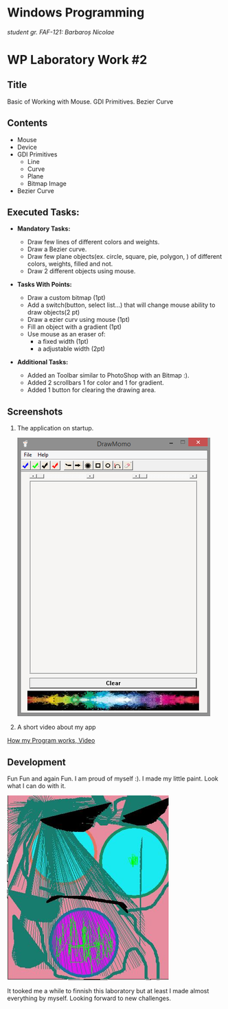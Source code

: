 # Windows Programming
###### student gr. FAF-121: Barbaroș Nicolae
# WP Laboratory Work #2

## Title

Basic of Working with Mouse. GDI Primitives. Bezier Curve

## Contents

  - Mouse
  - Device
  - GDI Primitives
    - Line
    - Curve
    - Plane
    - Bitmap Image
  - Bezier Curve


## Executed Tasks:
  - **Mandatory Tasks:**
    - Draw few lines of different colors and weights.
    - Draw a Bezier curve.
    - Draw few plane objects(ex. circle, square, pie, polygon, ) of different colors, weights, filled and not.
    - Draw 2 different objects using mouse.

  - **Tasks With Points:**
    - Draw a custom bitmap (1pt)
    - Add a switch(button, select list...) that will change mouse ability to draw objects(2 pt)
    - Draw a ezier curv using mouse (1pt)
    - Fill an object with a gradient (1pt)
    - Use mouse as an eraser of:
      - a fixed width (1pt)
      - a adjustable width (2pt)

  - **Additional Tasks:**
    - Added an Toolbar similar to PhotoShop with an Bitmap :).
    - Added 2 scrollbars 1 for color and 1 for gradient.
    - Added 1 button for clearing the drawing area.


## Screenshots

1. The application on startup.

    ![Screenshot1](https://raw.githubusercontent.com/TUM-FAF/FAF-121-Barbaros-Nicolae/master/WindowsP/Lab%233/Lab3/photos/Screenshot_4.png)

2. A short video about my app
  
  [How my Program works, Video](http://www.youtube.com/watch?v=v_4X5T_5UIw)

## Development
 Fun Fun and again Fun. I am proud of myself :). I made my little paint. Look what I can do with it.


![Screenshot2](https://raw.githubusercontent.com/TUM-FAF/FAF-121-Barbaros-Nicolae/master/WindowsP/Lab%233/Lab3/photos/art.jpg)
 
 
 It tooked me a while to finnish this laboratory but at least I made almost everything by myself. Looking forward to new challenges.
 
 





